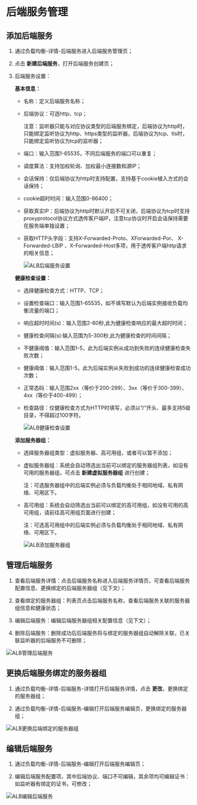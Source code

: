 # 后端服务管理

## 添加后端服务

1. 通过负载均衡-详情-后端服务进入后端服务管理页；

3. 点击 **新建后端服务**，打开后端服务创建页；

5. 后端服务设置：
	
	**基本信息：**
	
	- 名称：定义后端服务名称；
	
	- 后端协议：可选http、tcp；

		注意：监听器只能与对应协议类型的后端服务绑定，后端协议为http时，只能绑定监听协议为http、https类型的监听器，后端协议为tcp、tls时，只能绑定监听协议为tcp的监听器；

	- 端口：输入范围1-65535，不同后端服务的端口可以重复；

	- 调度算法：支持加权轮询、加权最小连接数和源IP；

	- 会话保持：仅后端协议为http时支持配置，支持基于cookie植入方式的会话保持；

	- cookie超时时间：输入范围0-86400；

	- 获取真实IP：后端协议为http时默认开启不可关闭，后端协议为tcp时支持proxyprotocol协议方式透传客户端IP，注意tcp协议时开启会话保持需要在服务端单独设置；

	- 获取HTTP头字段：支持X-Forwarded-Proto、XForwarded-Por、 X-Forwarded-LBIP 、X-Forwarded-Host多项，用于透传客户端http请求的相关信息；

		![ALB后端服务设置](../../../../image/Networking/ALB/ALB-028.png)

	**健康检查设置：**

	- 选择健康检查方式：HTTP、TCP；

	- 设置检查端口：输入范围1-65535，如不填写默认为后端实例接收负载均衡流量的端口；

	- 响应超时时间(s)：输入范围2-60秒,此为健康检查响应的最大超时时间；

	- 健康检查间隔(s):输入范围为5-300秒,此为健康检查的时间间隔；

	- 不健康阈值：输入范围1-5，此为后端实例从成功到失败的连续健康检查失败次数；

	- 健康阈值：输入范围1-5，此为后端实例从失败到成功的连续健康检查成功次数；

	- 正常态码：输入范围2xx（等价于200-299）、3xx（等价于300-399）、4xx（等价于400-499）；

	- 检查路径：仅健康检查方式为HTTP时填写，必须以“/”开头、最多支持5级目录，不得超过100字符。

		![ALB健康检查设置](../../../../image/Networking/ALB/ALB-029.png)	

	**添加服务器组：**

	- 选择服务器组类型：虚拟服务器、高可用组，或者可以暂不添加；

	- 虚拟服务器组：系统会自动筛选出当前可以绑定的服务器组列表，如没有可用的服务器组，可点击 **新建虚拟服务器组** 进行创建；

		注：可选服务器组中的后端实例必须与负载均衡处于相同地域、私有网络、可用区下。

	- 高可用组：系统会自动筛选出当前可以绑定的高可用组，如没有可用的高可用组，请前往高可用组页面进行创建；

		注：可选高可用组中的后端实例必须与负载均衡处于相同地域、私有网络、可用区下。

		![ALB添加服务器组](../../../../image/Networking/ALB/ALB-030.png)


## 管理后端服务

1. 查看后端服务详情：点击后端服务名称进入后端服务详情页，可查看后端服务配置信息、更换绑定的后端服务器组（见下文）；

1. 查看绑定的服务器组：列表页点击后端服务名称，查看后端服务关联的服务器组信息和健康状态；

1. 编辑后端服务：编辑后端服务器组相关配置信息（见下文）；

1. 删除后端服务：删除成功后后端服务将与绑定的服务器组自动解除关联，已关联监听器的后端服务不可删除；

![ALB管理后端服务](../../../../image/Networking/ALB/ALB-031.png)
	
## 更换后端服务绑定的服务器组

1. 通过负载均衡-详情-后端服务-详情打开后端服务详情，点击 **更改**，更换绑定的服务器组；

1. 通过负载均衡-详情-后端服务-编辑打开后端服务编辑页，更换绑定的服务器组；

![ALB更换后端绑定的服务器组](../../../../image/Networking/ALB/ALB-032.png)
	
## 编辑后端服务

1. 通过负载均衡-详情-后端服务-编辑打开后端服务编辑页；

1. 编辑后端服务配置项，其中后端协议、端口不可编辑，其余项均可编辑证书：如监听器有绑定的证书，可修改；

![ALB编辑后端服务](../../../../image/Networking/ALB/ALB-033.png)
	


